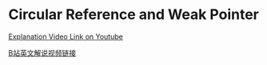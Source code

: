 # Circular Reference and Weak Pointer

[Explanation Video Link on Youtube](https://youtu.be/OXN-HS0gJyg)

[B站英文解说视频链接](https://www.bilibili.com/video/BV1XL411x7sX?share\_source=copy\_web)
